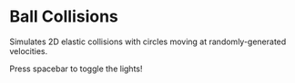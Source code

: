 Ball Collisions
===============

Simulates 2D elastic collisions with circles moving at randomly-generated velocities.

Press spacebar to toggle the lights!